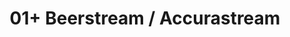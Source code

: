 ---
title: "01+ Beerstream / Accurastream"
url: /bregenz/01-beerstream-accurastream/
shop: Spirituosen
---